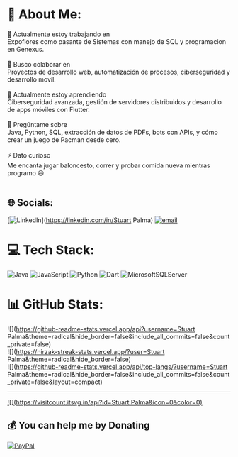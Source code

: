 # 💫 About Me:
🎯 Actualmente estoy trabajando en<br> Expoflores como pasante de Sistemas con manejo de SQL y programacion en Genexus.<br><br>🤝 Busco colaborar en<br>Proyectos de desarrollo web, automatización de procesos, ciberseguridad y desarrollo movil.<br><br>🌱 Actualmente estoy aprendiendo<br>Ciberseguridad avanzada, gestión de servidores distribuidos y desarrollo de apps móviles con Flutter.<br><br>💬 Pregúntame sobre<br>Java, Python, SQL, extracción de datos de PDFs, bots con APIs, y cómo crear un juego de Pacman desde cero.<br><br>⚡ Dato curioso<br>Me encanta jugar baloncesto, correr y probar comida nueva mientras programo 😄<br><br>


## 🌐 Socials:
[![LinkedIn](https://img.shields.io/badge/LinkedIn-%230077B5.svg?logo=linkedin&logoColor=white)](https://linkedin.com/in/Stuart Palma) [![email](https://img.shields.io/badge/Email-D14836?logo=gmail&logoColor=white)](mailto:jhou2013x@hotmail.com) 

# 💻 Tech Stack:
![Java](https://img.shields.io/badge/java-%23ED8B00.svg?style=for-the-badge&logo=openjdk&logoColor=white) ![JavaScript](https://img.shields.io/badge/javascript-%23323330.svg?style=for-the-badge&logo=javascript&logoColor=%23F7DF1E) ![Python](https://img.shields.io/badge/python-3670A0?style=for-the-badge&logo=python&logoColor=ffdd54) ![Dart](https://img.shields.io/badge/dart-%230175C2.svg?style=for-the-badge&logo=dart&logoColor=white) ![MicrosoftSQLServer](https://img.shields.io/badge/Microsoft%20SQL%20Server-CC2927?style=for-the-badge&logo=microsoft%20sql%20server&logoColor=white)
# 📊 GitHub Stats:
![](https://github-readme-stats.vercel.app/api?username=Stuart Palma&theme=radical&hide_border=false&include_all_commits=false&count_private=false)<br/>
![](https://nirzak-streak-stats.vercel.app/?user=Stuart Palma&theme=radical&hide_border=false)<br/>
![](https://github-readme-stats.vercel.app/api/top-langs/?username=Stuart Palma&theme=radical&hide_border=false&include_all_commits=false&count_private=false&layout=compact)

---
[![](https://visitcount.itsvg.in/api?id=Stuart Palma&icon=0&color=0)](https://visitcount.itsvg.in)

  ## 💰 You can help me by Donating
  [![PayPal](https://img.shields.io/badge/PayPal-00457C?style=for-the-badge&logo=paypal&logoColor=white)](https://paypal.me/https://paypal.me/StuartPalma407?country.x=EC&locale.x=es_XC) 

  
<!-- Proudly created with GPRM ( https://gprm.itsvg.in ) -->
